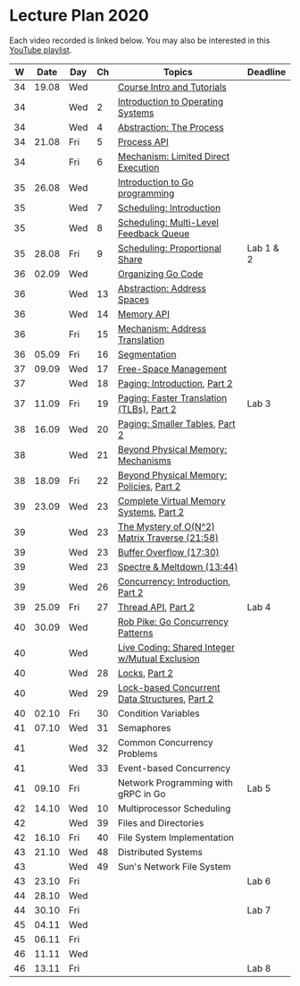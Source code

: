 # Lecture Plan 2020

Each video recorded is linked below.
You may also be interested in this [YouTube playlist](https://www.youtube.com/playlist?list=PLEHv3FhiBSaaQk_RR9TPFnA7Uhgo6GF1F).

| W  | Date  | Day | Ch | Topics                                                     | Deadline  |
|----|-------|-----|----|------------------------------------------------------------|-----------|
| 34 | 19.08 | Wed |    | [Course Intro and Tutorials][1]                            |           |
| 34 |       | Wed | 2  | [Introduction to Operating Systems][2]                     |           |
| 34 |       | Wed | 4  | [Abstraction: The Process][3]                              |           |
| 34 | 21.08 | Fri | 5  | [Process API][4]                                           |           |
| 34 |       | Fri | 6  | [Mechanism: Limited Direct Execution][5]                   |           |
| 35 | 26.08 | Wed |    | [Introduction to Go programming][6]                        |           |
| 35 |       | Wed | 7  | [Scheduling: Introduction][7]                              |           |
| 35 |       | Wed | 8  | [Scheduling: Multi-Level Feedback Queue][8]                |           |
| 35 | 28.08 | Fri | 9  | [Scheduling: Proportional Share][9]                        | Lab 1 & 2 |
| 36 | 02.09 | Wed |    | [Organizing Go Code][10]                                   |           |
| 36 |       | Wed | 13 | [Abstraction: Address Spaces][11]                          |           |
| 36 |       | Wed | 14 | [Memory API][12]                                           |           |
| 36 |       | Fri | 15 | [Mechanism: Address Translation][13]                       |           |
| 36 | 05.09 | Fri | 16 | [Segmentation][14]                                         |           |
| 37 | 09.09 | Wed | 17 | [Free-Space Management][15]                                |           |
| 37 |       | Wed | 18 | [Paging: Introduction][16], [Part 2][17]                   |           |
| 37 | 11.09 | Fri | 19 | [Paging: Faster Translation (TLBs)][18], [Part 2][19]      | Lab 3     |
| 38 | 16.09 | Wed | 20 | [Paging: Smaller Tables][20], [Part 2][21]                 |           |
| 38 |       | Wed | 21 | [Beyond Physical Memory: Mechanisms][22]                   |           |
| 38 | 18.09 | Fri | 22 | [Beyond Physical Memory: Policies][23], [Part 2][24]       |           |
| 39 | 23.09 | Wed | 23 | [Complete Virtual Memory Systems][25], [Part 2][26]        |           |
| 39 |       | Wed | 23 | [The Mystery of O(N^2) Matrix Traverse (21:58)][27]        |           |
| 39 |       | Wed | 23 | [Buffer Overflow (17:30)][28]                              |           |
| 39 |       | Wed | 23 | [Spectre & Meltdown (13:44)][29]                           |           |
| 39 |       | Wed | 26 | [Concurrency: Introduction][30], [Part 2][31]              |           |
| 39 | 25.09 | Fri | 27 | [Thread API][32], [Part 2][33]                             | Lab 4     |
| 40 | 30.09 | Wed |    | [Rob Pike: Go Concurrency Patterns][34]                    |           |
| 40 |       | Wed |    | [Live Coding: Shared Integer w/Mutual Exclusion][35]       |           |
| 40 |       | Wed | 28 | [Locks][36], [Part 2][37]                                  |           |
| 40 |       | Wed | 29 | [Lock-based Concurrent Data Structures][38], [Part 2][39]  |           |
| 40 | 02.10 | Fri | 30 | Condition Variables                    |           |
| 41 | 07.10 | Wed | 31 | Semaphores                             |           |
| 41 |       | Wed | 32 | Common Concurrency Problems            |           |
| 41 |       | Wed | 33 | Event-based Concurrency                |           |
| 41 | 09.10 | Fri |    | Network Programming with gRPC in Go    | Lab 5     |
| 42 | 14.10 | Wed | 10 | Multiprocessor Scheduling              |           |
| 42 |       | Wed | 39 | Files and Directories                  |           |
| 42 | 16.10 | Fri | 40 | File System Implementation             |           |
| 43 | 21.10 | Wed | 48 | Distributed Systems                    |           |
| 43 |       | Wed | 49 | Sun's Network File System              |           |
| 43 | 23.10 | Fri |    |                                        | Lab 6     |
| 44 | 28.10 | Wed |    |                                        |           |
| 44 | 30.10 | Fri |    |                                        | Lab 7     |
| 45 | 04.11 | Wed |    |                                        |           |
| 45 | 06.11 | Fri |    |                                        |           |
| 46 | 11.11 | Wed |    |                                        |           |
| 46 | 13.11 | Fri |    |                                        | Lab 8     |

[1]: https://youtu.be/oORmvjot6wc
[2]: https://youtu.be/UVpbQnaagYE
[3]: https://youtu.be/ok-nbl2wFbM
[4]: https://youtu.be/Ab3rPs3l-5I
[5]: https://youtu.be/32i0xvcYuJo
[6]: https://youtu.be/vqq96BG9aOo
[7]: https://youtu.be/YHK9xqOsQz0
[8]: https://youtu.be/gb93s6kWLLM
[9]: https://youtu.be/jO6wUeTa0lE
[10]: https://youtu.be/cJmYVEx__c8
[11]: https://youtu.be/VZQkKpY8pB8
[12]: https://youtu.be/cPBYxwNgzYU
[13]: https://youtu.be/CZ3KYVV9X08
[14]: https://youtu.be/Riv_PmvEBc0
[15]: https://youtu.be/AbL6Imqr44g
[16]: https://youtu.be/8dUtAVRqKyI
[17]: https://youtu.be/AtqgKOmNwrU
[18]: https://youtu.be/wymc8KWptDo
[19]: https://youtu.be/_FLZplf8JOM
[20]: https://youtu.be/iPIXEMzPq-s
[21]: https://youtu.be/iRfnZVFYTRE
[22]: https://youtu.be/iyDSULxT4hI
[23]: https://youtu.be/dboKNgOpDFo
[24]: https://youtu.be/cNj1IZrizaU
[25]: https://youtu.be/Aw1fkkj6ymQ
[26]: https://youtu.be/q-C2OhlIrlk
[27]: https://youtu.be/rtfHdM6XSV0
[28]: https://youtu.be/1S0aBV-Waeo
[29]: https://youtu.be/I5mRwzVvFGE
[30]: https://youtu.be/enWyVjihK3c
[31]: https://youtu.be/B5MUHjFfV7w
[32]: https://youtu.be/ERS5CHWq5DI
[33]: https://youtu.be/Rcxt7UAit8Q
[34]: https://youtu.be/f6kdp27TYZs
[35]: https://youtu.be/5jkAxITBTVM
[36]: https://youtu.be/AiaWgIreiCY
[37]: https://youtu.be/sCrWRgqzMGA
[38]: https://youtu.be/AVESx9pPmU4
[39]: https://not-recorded.yet
